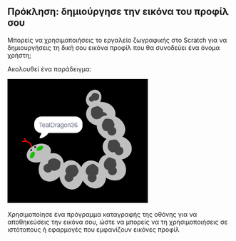 ## Πρόκληση: δημιούργησε την εικόνα του προφίλ σου

Μπορείς να χρησιμοποιήσεις το εργαλείο ζωγραφικής στο Scratch για να δημιουργήσεις τη δική σου εικόνα προφίλ που θα συνοδεύει ένα όνομα χρήστη;

Ακολουθεί ένα παράδειγμα:

![παράδειγμα εικόνας προφίλ](images/usernames-picture.png)

Χρησιμοποίησε ένα πρόγραμμα καταγραφής της οθόνης για να αποθηκεύσεις την εικόνα σου, ώστε να μπορείς να τη χρησιμοποιήσεις σε ιστότοπους ή εφαρμογές που εμφανίζουν εικόνες προφίλ